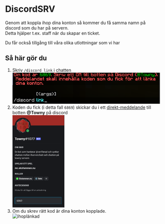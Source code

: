 # DiscordSRV
Genom att koppla ihop dina konton så kommer du få samma namn på discord som du har på servern.  
Detta hjälper t.ex. staff när du skapar en ticket.  

Du får också tillgång till våra olika utlottningar som vi har

## Så här gör du
1. Skriv `/discord link` i chatten  
<img src="../.vuepress/public/images/discord/discord-link.png" 
     width="500" />
1. Koden du fick (i detta fall `6869`) skickar du i ett <ins>direkt-meddelande</ins> till botten **@Towny** på discord  
<img src="../.vuepress/public/images/discord/discord-towny.png" 
     height="300" />
1. Om du skrev rätt kod är dina konton kopplade.  
![ihoplänkad](../.vuepress/public/images/discord/discord-länkad.png)